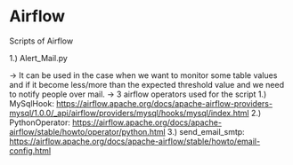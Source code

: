 # Airflow
Scripts of Airflow

1.) Alert_Mail.py

   -> It can be used in the case when we want to monitor some table values and if it become less/more than the expected threshold value and we need to notify people over mail.
   -> 3 airflow operators used for the script
     1.) MySqlHook: https://airflow.apache.org/docs/apache-airflow-providers-mysql/1.0.0/_api/airflow/providers/mysql/hooks/mysql/index.html
     2.) PythonOperator: https://airflow.apache.org/docs/apache-airflow/stable/howto/operator/python.html
     3.) send_email_smtp: https://airflow.apache.org/docs/apache-airflow/stable/howto/email-config.html 
